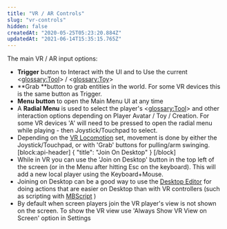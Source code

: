 ```yaml
---
title: "VR / AR Controls"
slug: "vr-controls"
hidden: false
createdAt: "2020-05-25T05:23:20.884Z"
updatedAt: "2021-06-14T15:35:15.765Z"
---
```

The main VR / AR input options:
* **Trigger** button to Interact with the UI and to Use the current <<glossary:Tool>> / <<glossary:Toy>> 
* **Grab **button to grab entities in the world. For some VR devices this is the same button as Trigger.
* **Menu button** to open the Main Menu UI at any time
* A **Radial Menu** is used to select the player's <<glossary:Tool>> and other interaction options depending on Player Avatar / Toy / Creation. For some VR devices 'A' will need to be pressed to open the radial menu while playing - then Joystick/Touchpad to select.
* Depending on the [VR Locomotion](doc:vr-locomotion) set, movement is done by either the Joystick/Touchpad, or with 'Grab' buttons for pulling/arm swinging.
[block:api-header]
{
  "title": "Join On Desktop"
}
[/block]
* While in VR you can use the 'Join on Desktop' button in the top left of the screen (or in the Menu after hitting Esc on the keyboard). This will add a new local player using the Keyboard+Mouse.
* Joining on Desktop can be a good way to use the [Desktop Editor](doc:desktop-editor) for doing actions that are easier on Desktop than with VR controllers (such as scripting with [MBScript](doc:mbscript) )
* By default when screen players join the VR player's view is not shown on the screen. To show the VR view use 'Always Show VR View on Screen' option in Settings